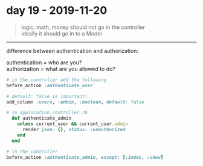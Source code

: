 # day 19 - 2019-11-20

> logic, math, money should not go in the controller  
> ideally it should go in to a Model  

---

difference between authentication and authorization:  

authentication = who are you?  
authorization = what are you allowed to do?  

```ruby
# in the controller add the following
before_action :authenticate_user  
```

```ruby
# default: false is important!
add_column :users, :admin, :boolean, default: false  
```

```ruby
# in application_controller.rb
  def authenticate_admin
    unless current_user && current_user.admin
      render json: {}, status: :unauthorized
    end
  end

# in the controller
before_action :authenticate_admin, except: [:index, :show]  
```
